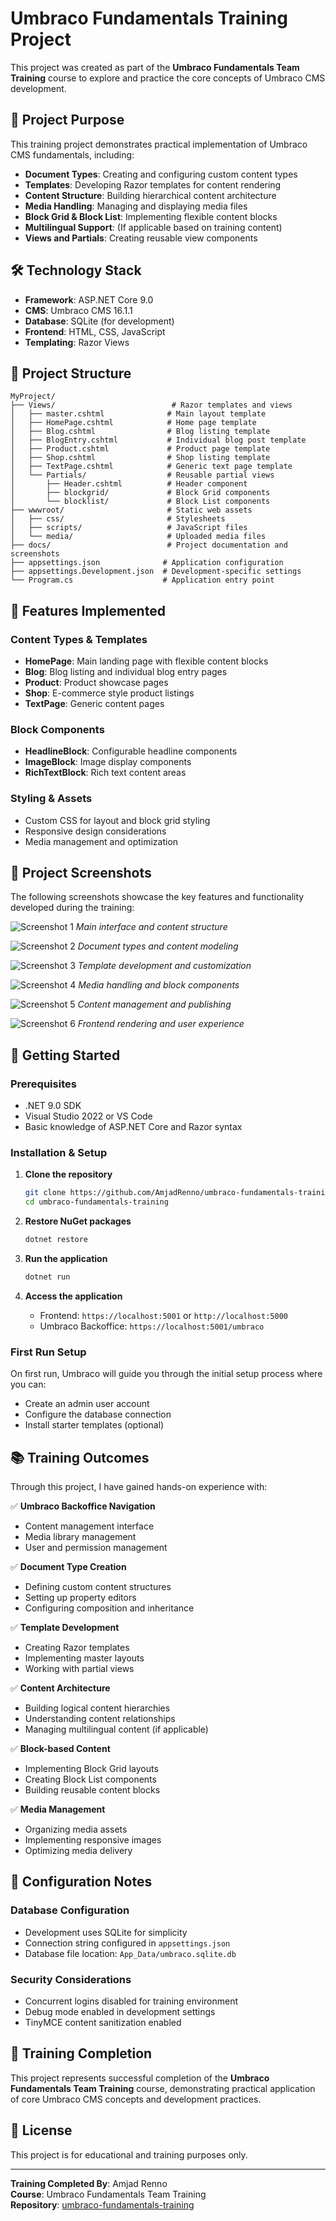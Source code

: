 # Umbraco Fundamentals Training Project

This project was created as part of the **Umbraco Fundamentals Team Training** course to explore and practice the core concepts of Umbraco CMS development.

## 🎯 Project Purpose

This training project demonstrates practical implementation of Umbraco CMS fundamentals, including:

- **Document Types**: Creating and configuring custom content types
- **Templates**: Developing Razor templates for content rendering
- **Content Structure**: Building hierarchical content architecture
- **Media Handling**: Managing and displaying media files
- **Block Grid & Block List**: Implementing flexible content blocks
- **Multilingual Support**: (If applicable based on training content)
- **Views and Partials**: Creating reusable view components

## 🛠️ Technology Stack

- **Framework**: ASP.NET Core 9.0
- **CMS**: Umbraco CMS 16.1.1
- **Database**: SQLite (for development)
- **Frontend**: HTML, CSS, JavaScript
- **Templating**: Razor Views

## 📁 Project Structure

```
MyProject/
├── Views/                          # Razor templates and views
│   ├── master.cshtml              # Main layout template
│   ├── HomePage.cshtml            # Home page template
│   ├── Blog.cshtml                # Blog listing template
│   ├── BlogEntry.cshtml           # Individual blog post template
│   ├── Product.cshtml             # Product page template
│   ├── Shop.cshtml                # Shop listing template
│   ├── TextPage.cshtml            # Generic text page template
│   └── Partials/                  # Reusable partial views
│       ├── Header.cshtml          # Header component
│       ├── blockgrid/             # Block Grid components
│       └── blocklist/             # Block List components
├── wwwroot/                       # Static web assets
│   ├── css/                       # Stylesheets
│   ├── scripts/                   # JavaScript files
│   └── media/                     # Uploaded media files
├── docs/                          # Project documentation and screenshots
├── appsettings.json              # Application configuration
├── appsettings.Development.json  # Development-specific settings
└── Program.cs                    # Application entry point
```

## 🎨 Features Implemented

### Content Types & Templates
- **HomePage**: Main landing page with flexible content blocks
- **Blog**: Blog listing and individual blog entry pages
- **Product**: Product showcase pages
- **Shop**: E-commerce style product listings
- **TextPage**: Generic content pages

### Block Components
- **HeadlineBlock**: Configurable headline components
- **ImageBlock**: Image display components
- **RichTextBlock**: Rich text content areas

### Styling & Assets
- Custom CSS for layout and block grid styling
- Responsive design considerations
- Media management and optimization

## 📸 Project Screenshots

The following screenshots showcase the key features and functionality developed during the training:

![Screenshot 1](docs/Screenshot%201.png)
*Main interface and content structure*

![Screenshot 2](docs/Screenshot%202.png)
*Document types and content modeling*

![Screenshot 3](docs/Screenshot%203.png)
*Template development and customization*

![Screenshot 4](docs/Screenshot%204.png)
*Media handling and block components*

![Screenshot 5](docs/Screenshot%205.png)
*Content management and publishing*

![Screenshot 6](docs/Screenshot%206.png)
*Frontend rendering and user experience*

## 🚀 Getting Started

### Prerequisites
- .NET 9.0 SDK
- Visual Studio 2022 or VS Code
- Basic knowledge of ASP.NET Core and Razor syntax

### Installation & Setup

1. **Clone the repository**
   ```bash
   git clone https://github.com/AmjadRenno/umbraco-fundamentals-training.git
   cd umbraco-fundamentals-training
   ```

2. **Restore NuGet packages**
   ```bash
   dotnet restore
   ```

3. **Run the application**
   ```bash
   dotnet run
   ```

4. **Access the application**
   - Frontend: `https://localhost:5001` or `http://localhost:5000`
   - Umbraco Backoffice: `https://localhost:5001/umbraco`

### First Run Setup
On first run, Umbraco will guide you through the initial setup process where you can:
- Create an admin user account
- Configure the database connection
- Install starter templates (optional)

## 📚 Training Outcomes

Through this project, I have gained hands-on experience with:

✅ **Umbraco Backoffice Navigation**
- Content management interface
- Media library management
- User and permission management

✅ **Document Type Creation**
- Defining custom content structures
- Setting up property editors
- Configuring composition and inheritance

✅ **Template Development**
- Creating Razor templates
- Implementing master layouts
- Working with partial views

✅ **Content Architecture**
- Building logical content hierarchies
- Understanding content relationships
- Managing multilingual content (if applicable)

✅ **Block-based Content**
- Implementing Block Grid layouts
- Creating Block List components
- Building reusable content blocks

✅ **Media Management**
- Organizing media assets
- Implementing responsive images
- Optimizing media delivery

## 🔧 Configuration Notes

### Database Configuration
- Development uses SQLite for simplicity
- Connection string configured in `appsettings.json`
- Database file location: `App_Data/umbraco.sqlite.db`

### Security Considerations
- Concurrent logins disabled for training environment
- Debug mode enabled in development settings
- TinyMCE content sanitization enabled

## 🤝 Training Completion

This project represents successful completion of the **Umbraco Fundamentals Team Training** course, demonstrating practical application of core Umbraco CMS concepts and development practices.

## 📄 License

This project is for educational and training purposes only.

---

**Training Completed By**: Amjad Renno  
**Course**: Umbraco Fundamentals Team Training  
**Repository**: [umbraco-fundamentals-training](https://github.com/AmjadRenno/umbraco-fundamentals-training)
